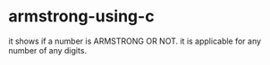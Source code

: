# armstrong-using-c
it shows if a number is ARMSTRONG OR NOT.
it is applicable for any number of any digits.
